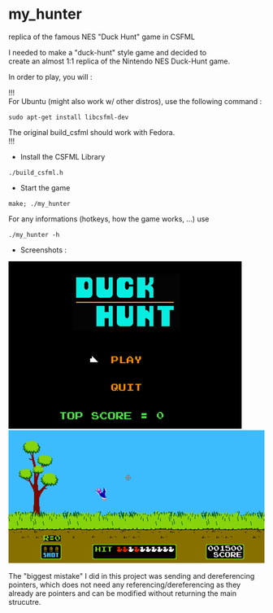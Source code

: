 # my_hunter
replica of the famous NES "Duck Hunt" game in CSFML  
  
I needed to make a "duck-hunt" style game and decided to  
create an almost 1:1 replica of the Nintendo NES Duck-Hunt game.  
  
In order to play, you will :
  
  
  !!!  
  For Ubuntu (might also work w/ other distros), use the following command :  
  ```
  sudo apt-get install libcsfml-dev
  ```  
  The original build_csfml should work with Fedora.  
  !!!  
  
  
* Install the CSFML Library  
```
./build_csfml.h
```  
  
* Start the game
```
make; ./my_hunter
```  
  
For any informations (hotkeys, how the game works, ...) use  
  
```
./my_hunter -h
```  
  
* Screenshots :

![my_hunter_menu](https://github.com/pironc/my_hunter/blob/main/screenshots/my_hunter_menu_lowres.png "my_hunter game menu")  
![my_hunter_menu](https://github.com/pironc/my_hunter/blob/main/screenshots/my_hunter_game_lowres.png "my_hunter game menu")

The "biggest mistake" I did in this project was sending and dereferencing  
pointers, which does not need any referencing/dereferencing as they  
already are pointers and can be modified without returning the main strucutre.
